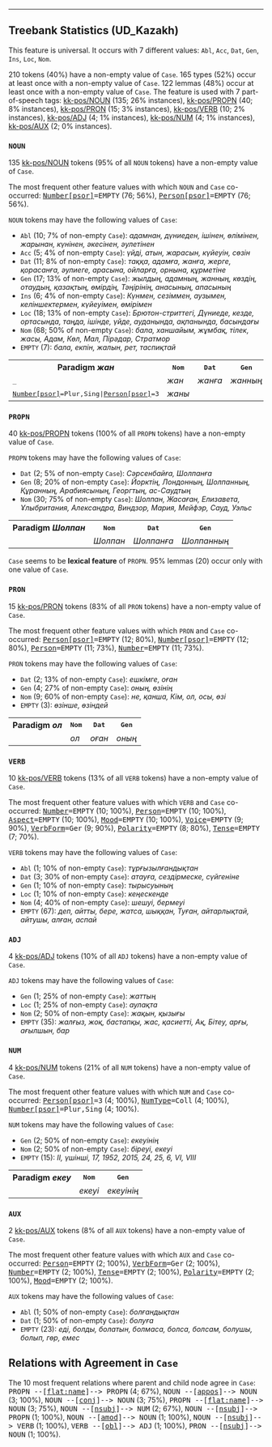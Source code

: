 

--------------------------------------------------------------------------------

## Treebank Statistics (UD_Kazakh)

This feature is universal.
It occurs with 7 different values: `Abl`, `Acc`, `Dat`, `Gen`, `Ins`, `Loc`, `Nom`.

210 tokens (40%) have a non-empty value of `Case`.
165 types (52%) occur at least once with a non-empty value of `Case`.
122 lemmas (48%) occur at least once with a non-empty value of `Case`.
The feature is used with 7 part-of-speech tags: [kk-pos/NOUN]() (135; 26% instances), [kk-pos/PROPN]() (40; 8% instances), [kk-pos/PRON]() (15; 3% instances), [kk-pos/VERB]() (10; 2% instances), [kk-pos/ADJ]() (4; 1% instances), [kk-pos/NUM]() (4; 1% instances), [kk-pos/AUX]() (2; 0% instances).

### `NOUN`

135 [kk-pos/NOUN]() tokens (95% of all `NOUN` tokens) have a non-empty value of `Case`.

The most frequent other feature values with which `NOUN` and `Case` co-occurred: <tt><a href="Number[psor].html">Number[psor]</a>=EMPTY</tt> (76; 56%), <tt><a href="Person[psor].html">Person[psor]</a>=EMPTY</tt> (76; 56%).

`NOUN` tokens may have the following values of `Case`:

* `Abl` (10; 7% of non-empty `Case`): <em>адамнан, дүниеден, ішінен, өлімінен, жарынан, күнінен, әкесінен, әулетінен</em>
* `Acc` (5; 4% of non-empty `Case`): <em>үйді, атын, жарасын, күйеуін, сөзін</em>
* `Dat` (11; 8% of non-empty `Case`): <em>таққа, адамға, жанға, жерге, қорасанға, әулиеге, арасына, ойларға, орнына, құрметіне</em>
* `Gen` (17; 13% of non-empty `Case`): <em>жылдың, адамның, жанның, көздің, отаудың, қазақтың, өмірдің, Тәңірінің, анасының, апасының</em>
* `Ins` (6; 4% of non-empty `Case`): <em>Күнмен, сезіммен, аузымен, келіншектермен, күйеуімен, өмірімен</em>
* `Loc` (18; 13% of non-empty `Case`): <em>Брютон-стриттегі, Дүниеде, кезде, ортасында, таңда, ішінде, үйде, ауданында, ақпанында, басындағы</em>
* `Nom` (68; 50% of non-empty `Case`): <em>бала, ханшайым, жұмбақ, тілек, жасы, Адам, Көл, Мал, Пірәдар, Стратмор</em>
* `EMPTY` (7): <em>бала, екпін, жалын, рет, таспиқтай</em>

<table>
  <tr><th>Paradigm <i>жан</i></th><th><tt>Nom</tt></th><th><tt>Dat</tt></th><th><tt>Gen</tt></th><th><tt>Loc</tt></th></tr>
  <tr><td><tt>_</tt></td><td><em>жан</em></td><td><em>жанға</em></td><td><em>жанның</em></td><td></td></tr>
  <tr><td><tt><a href="Number[psor].html">Number[psor]</a>=Plur,Sing|<a href="Person[psor].html">Person[psor]</a>=3</tt></td><td><em>жаны</em></td><td></td><td></td><td><em>жанында</em></td></tr>
</table>

### `PROPN`

40 [kk-pos/PROPN]() tokens (100% of all `PROPN` tokens) have a non-empty value of `Case`.

`PROPN` tokens may have the following values of `Case`:

* `Dat` (2; 5% of non-empty `Case`): <em>Сәрсенбайға, Шолпанға</em>
* `Gen` (8; 20% of non-empty `Case`): <em>Йорктің, Лондонның, Шолпанның, Құранның, Арабиясының, Георгтың, ас-Саудтың</em>
* `Nom` (30; 75% of non-empty `Case`): <em>Шолпан, Жасаған, Елизавета, Ұлыбритания, Александра, Виндзор, Мария, Мейфэр, Сауд, Уэльс</em>

<table>
  <tr><th>Paradigm <i>Шолпан</i></th><th><tt>Nom</tt></th><th><tt>Dat</tt></th><th><tt>Gen</tt></th></tr>
  <tr><td><tt></tt></td><td><em>Шолпан</em></td><td><em>Шолпанға</em></td><td><em>Шолпанның</em></td></tr>
</table>

`Case` seems to be **lexical feature** of `PROPN`. 95% lemmas (20) occur only with one value of `Case`.

### `PRON`

15 [kk-pos/PRON]() tokens (83% of all `PRON` tokens) have a non-empty value of `Case`.

The most frequent other feature values with which `PRON` and `Case` co-occurred: <tt><a href="Person[psor].html">Person[psor]</a>=EMPTY</tt> (12; 80%), <tt><a href="Number[psor].html">Number[psor]</a>=EMPTY</tt> (12; 80%), <tt><a href="Person.html">Person</a>=EMPTY</tt> (11; 73%), <tt><a href="Number.html">Number</a>=EMPTY</tt> (11; 73%).

`PRON` tokens may have the following values of `Case`:

* `Dat` (2; 13% of non-empty `Case`): <em>ешкімге, оған</em>
* `Gen` (4; 27% of non-empty `Case`): <em>оның, өзінің</em>
* `Nom` (9; 60% of non-empty `Case`): <em>не, қанша, Кім, ол, осы, өзі</em>
* `EMPTY` (3): <em>өзінше, өзіндей</em>

<table>
  <tr><th>Paradigm <i>ол</i></th><th><tt>Nom</tt></th><th><tt>Dat</tt></th><th><tt>Gen</tt></th></tr>
  <tr><td><tt></tt></td><td><em>ол</em></td><td><em>оған</em></td><td><em>оның</em></td></tr>
</table>

### `VERB`

10 [kk-pos/VERB]() tokens (13% of all `VERB` tokens) have a non-empty value of `Case`.

The most frequent other feature values with which `VERB` and `Case` co-occurred: <tt><a href="Number.html">Number</a>=EMPTY</tt> (10; 100%), <tt><a href="Person.html">Person</a>=EMPTY</tt> (10; 100%), <tt><a href="Aspect.html">Aspect</a>=EMPTY</tt> (10; 100%), <tt><a href="Mood.html">Mood</a>=EMPTY</tt> (10; 100%), <tt><a href="Voice.html">Voice</a>=EMPTY</tt> (9; 90%), <tt><a href="VerbForm.html">VerbForm</a>=Ger</tt> (9; 90%), <tt><a href="Polarity.html">Polarity</a>=EMPTY</tt> (8; 80%), <tt><a href="Tense.html">Tense</a>=EMPTY</tt> (7; 70%).

`VERB` tokens may have the following values of `Case`:

* `Abl` (1; 10% of non-empty `Case`): <em>тұрғызылғандықтан</em>
* `Dat` (3; 30% of non-empty `Case`): <em>атауға, сездірмеске, сүйгеніне</em>
* `Gen` (1; 10% of non-empty `Case`): <em>тырысуының</em>
* `Loc` (1; 10% of non-empty `Case`): <em>кеңескенде</em>
* `Nom` (4; 40% of non-empty `Case`): <em>шешуі, бермеуі</em>
* `EMPTY` (67): <em>деп, айтты, бере, жатса, шыққан, Туған, айтарлықтай, айтушы, алған, аспай</em>

### `ADJ`

4 [kk-pos/ADJ]() tokens (10% of all `ADJ` tokens) have a non-empty value of `Case`.

`ADJ` tokens may have the following values of `Case`:

* `Gen` (1; 25% of non-empty `Case`): <em>жаттың</em>
* `Loc` (1; 25% of non-empty `Case`): <em>аулақта</em>
* `Nom` (2; 50% of non-empty `Case`): <em>жақын, қызығы</em>
* `EMPTY` (35): <em>жалғыз, жоқ, бастапқы, жас, қасиетті, Ақ, Бітеу, арғы, ағылшын, бар</em>

### `NUM`

4 [kk-pos/NUM]() tokens (21% of all `NUM` tokens) have a non-empty value of `Case`.

The most frequent other feature values with which `NUM` and `Case` co-occurred: <tt><a href="Person[psor].html">Person[psor]</a>=3</tt> (4; 100%), <tt><a href="NumType.html">NumType</a>=Coll</tt> (4; 100%), <tt><a href="Number[psor].html">Number[psor]</a>=Plur,Sing</tt> (4; 100%).

`NUM` tokens may have the following values of `Case`:

* `Gen` (2; 50% of non-empty `Case`): <em>екеуінің</em>
* `Nom` (2; 50% of non-empty `Case`): <em>біреуі, екеуі</em>
* `EMPTY` (15): <em>II, үшінші, 17, 1952, 2015, 24, 25, 6, VI, VIII</em>

<table>
  <tr><th>Paradigm <i>екеу</i></th><th><tt>Nom</tt></th><th><tt>Gen</tt></th></tr>
  <tr><td><tt></tt></td><td><em>екеуі</em></td><td><em>екеуінің</em></td></tr>
</table>

### `AUX`

2 [kk-pos/AUX]() tokens (8% of all `AUX` tokens) have a non-empty value of `Case`.

The most frequent other feature values with which `AUX` and `Case` co-occurred: <tt><a href="Person.html">Person</a>=EMPTY</tt> (2; 100%), <tt><a href="VerbForm.html">VerbForm</a>=Ger</tt> (2; 100%), <tt><a href="Number.html">Number</a>=EMPTY</tt> (2; 100%), <tt><a href="Tense.html">Tense</a>=EMPTY</tt> (2; 100%), <tt><a href="Polarity.html">Polarity</a>=EMPTY</tt> (2; 100%), <tt><a href="Mood.html">Mood</a>=EMPTY</tt> (2; 100%).

`AUX` tokens may have the following values of `Case`:

* `Abl` (1; 50% of non-empty `Case`): <em>болғандықтан</em>
* `Dat` (1; 50% of non-empty `Case`): <em>болуға</em>
* `EMPTY` (23): <em>еді, болды, болатын, болмаса, болса, болсам, болушы, болып, гөр, емес</em>

## Relations with Agreement in `Case`

The 10 most frequent relations where parent and child node agree in `Case`:
<tt>PROPN --[<a href="../dep/flat:name.html">flat:name</a>]--> PROPN</tt> (4; 67%),
<tt>NOUN --[<a href="../dep/appos.html">appos</a>]--> NOUN</tt> (3; 100%),
<tt>NOUN --[<a href="../dep/conj.html">conj</a>]--> NOUN</tt> (3; 75%),
<tt>PROPN --[<a href="../dep/flat:name.html">flat:name</a>]--> NOUN</tt> (3; 75%),
<tt>NOUN --[<a href="../dep/nsubj.html">nsubj</a>]--> NUM</tt> (2; 67%),
<tt>NOUN --[<a href="../dep/nsubj.html">nsubj</a>]--> PROPN</tt> (1; 100%),
<tt>NOUN --[<a href="../dep/amod.html">amod</a>]--> NOUN</tt> (1; 100%),
<tt>NOUN --[<a href="../dep/nsubj.html">nsubj</a>]--> VERB</tt> (1; 100%),
<tt>VERB --[<a href="../dep/obl.html">obl</a>]--> ADJ</tt> (1; 100%),
<tt>PRON --[<a href="../dep/nsubj.html">nsubj</a>]--> NOUN</tt> (1; 100%).


